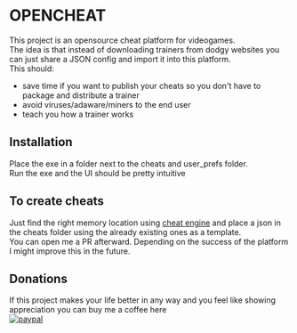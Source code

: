 # OPENCHEAT
This project is an opensource cheat platform for videogames.  
The idea is that instead of downloading trainers from dodgy websites you can just share a JSON config and import it into this platform.  
This should:
- save time if you want to publish your cheats so you don't have to package and distribute a trainer
- avoid viruses/adaware/miners to the end user
- teach you how a trainer works

## Installation
Place the exe in a folder next to the cheats and user_prefs folder.  
Run the exe and the UI should be pretty intuitive

## To create cheats
Just find the right memory location using [cheat engine](https://www.cheatengine.org/) and place a json in the cheats folder using the already existing ones as a template.  
You can open me a PR afterward.
Depending on the success of the platform I might improve this in the future.

## Donations
If this project makes your life better in any way and you feel like showing appreciation you can buy me a coffee here  
[![paypal](https://www.paypalobjects.com/en_US/i/btn/btn_donateCC_LG.gif)](https://www.paypal.com/cgi-bin/webscr?cmd=_s-xclick&hosted_button_id=MNGDSC849AS6A)